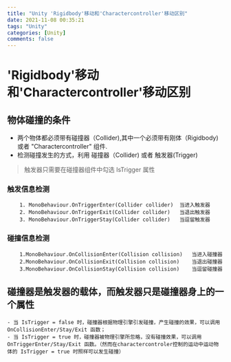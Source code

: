 ```yaml
---
title: "Unity 'Rigidbody'移动和'Charactercontroller'移动区别"
date: 2021-11-08 00:35:21
tags: "Unity"
categories: [Unity]
comments: false
---
```

<!-- more -->
# 'Rigidbody'移动和'Charactercontroller'移动区别

## 物体碰撞的条件

- 两个物体都必须带有碰撞器（Collider),其中一个必须带有刚体（Rigidbody) 或者 "Charactercontroller" 组件.
- 检测碰撞发生的方式，利用 碰撞器（Collider) 或者 触发器(Trigger)

> 触发器只需要在碰撞器组件中勾选 IsTrigger 属性

### 触发信息检测

        1. MonoBehaviour.OnTriggerEnter(Collider collider)  当进入触发器
        2. MonoBehaviour.OnTriggerExit(Collider collider)   当退出触发器
        3. MonoBehaviour.OnTriggerStay(Collider collider)   当逗留触发器

### 碰撞信息检测

        1.MonoBehaviour.OnCollisionEnter(Collision collision)   当进入碰撞器
        2.MonoBehaviour.OnCollisionExit(Collision collision)    当退出碰撞器
        3.MonoBehaviour.OnCollisionStay(Collision collision)    当逗留碰撞器

## 碰撞器是触发器的载体，而触发器只是碰撞器身上的一个属性

    - 当 IsTrigger = false 时，碰撞器根据物理引擎引发碰撞，产生碰撞的效果，可以调用 OnCollisionEnter/Stay/Exit 函数；
    - 当 IsTrigger = true 时，碰撞器被物理引擎所忽略，没有碰撞效果，可以调用 OnTriggerEnter/Stay/Exit 函数。（然而在charactercontroler控制的运动中运动物体的 IsTrigger = true 时照样可以发生碰撞）
